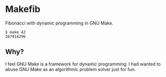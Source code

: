 # Makefib

Fibonacci with dynamic programming in GNU Make.

```console
$ make 42
267914296
```

## Why?

I feel GNU Make is a framework for dynamic programming.
I had wanted to abuse GNU Make as an algorithmic problem solver
just for fun.

